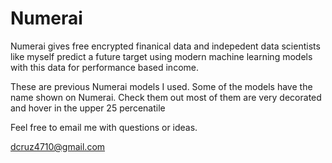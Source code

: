 # Numerai

Numerai gives free encrypted finanical data and indepedent data scientists like myself predict a future target using modern machine learning models with this data for performance based income. 

These are previous Numerai models I used. Some of the models have the name shown on Numerai. Check them out most of them are very decorated and hover in the upper 25 percenatile 

Feel free to email me with questions or ideas. 

dcruz4710@gmail.com
